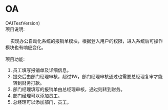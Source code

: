 # OA
OA(TestVersion)<br>
项目说明:<br><br>
   &nbsp;&nbsp;&nbsp;&nbsp;实现办公自动化系统的报销单模块，根据登入用户的权限，进入系统后可操作模块也有响应变化。<br><br>
项目功能:
  1. 员工填写报销单及详细信息。<br>
  2. 提交后由部门经理审核，超过1W，部门经理审核通过也需要总经理复审才能转到财务打款。<br>
  3. 部门经理填写的报销单由总经理审核，通过则转到财务。<br>
  4. 部门经理可以添加员工。<br>
  5. 总经理可以添加部门，员工。<br>
